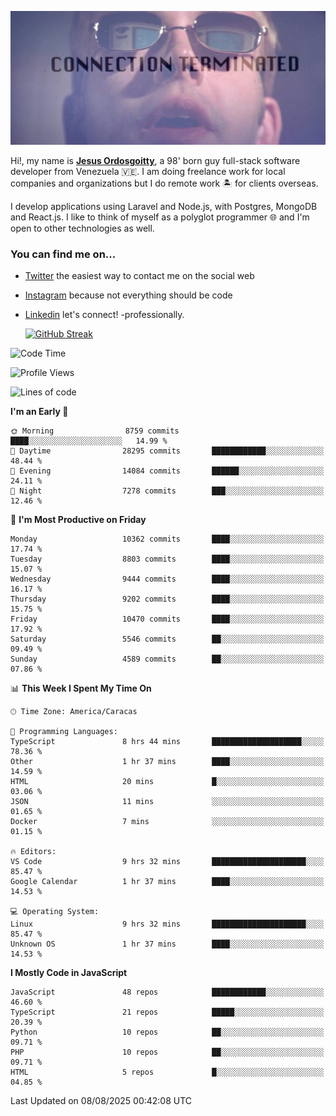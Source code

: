 ![hackers movie reference](./disconnected.jpg)

Hi!, my name is [**Jesus Ordosgoitty**](https://jodaz.dev), a 98' born guy full-stack software developer from Venezuela 🇻🇪. I am doing freelance work for local companies and organizations but I do remote work 🏝️ for clients overseas. 

I develop applications using Laravel and Node.js, with Postgres, MongoDB and React.js. I like to think of myself as a polyglot programmer 🌐 and I'm open to other technologies as well.

### You can find me on...

- [Twitter](https://twitter.com/jodaz_) the easiest way to contact me on the social web
- [Instagram](https://instagram.com/jodaz_) because not everything should be code
- [Linkedin](https://linkedin.com/in/jodaz) let's connect! -professionally.


    [![GitHub Streak](https://streak-stats.demolab.com?user=jodaz&theme=tokyonight)](https://git.io/streak-stats)

<!--START_SECTION:waka-->
![Code Time](http://img.shields.io/badge/Code%20Time-11%2C285%20hrs%2052%20mins-blue)

![Profile Views](http://img.shields.io/badge/Profile%20Views-2-blue)

![Lines of code](https://img.shields.io/badge/From%20Hello%20World%20I%27ve%20Written-85.2%20million%20lines%20of%20code-blue)

**I'm an Early 🐤** 

```text
🌞 Morning                8759 commits        ████░░░░░░░░░░░░░░░░░░░░░   14.99 % 
🌆 Daytime                28295 commits       ████████████░░░░░░░░░░░░░   48.44 % 
🌃 Evening                14084 commits       ██████░░░░░░░░░░░░░░░░░░░   24.11 % 
🌙 Night                  7278 commits        ███░░░░░░░░░░░░░░░░░░░░░░   12.46 % 
```
📅 **I'm Most Productive on Friday** 

```text
Monday                   10362 commits       ████░░░░░░░░░░░░░░░░░░░░░   17.74 % 
Tuesday                  8803 commits        ████░░░░░░░░░░░░░░░░░░░░░   15.07 % 
Wednesday                9444 commits        ████░░░░░░░░░░░░░░░░░░░░░   16.17 % 
Thursday                 9202 commits        ████░░░░░░░░░░░░░░░░░░░░░   15.75 % 
Friday                   10470 commits       ████░░░░░░░░░░░░░░░░░░░░░   17.92 % 
Saturday                 5546 commits        ██░░░░░░░░░░░░░░░░░░░░░░░   09.49 % 
Sunday                   4589 commits        ██░░░░░░░░░░░░░░░░░░░░░░░   07.86 % 
```


📊 **This Week I Spent My Time On** 

```text
🕑︎ Time Zone: America/Caracas

💬 Programming Languages: 
TypeScript               8 hrs 44 mins       ████████████████████░░░░░   78.36 % 
Other                    1 hr 37 mins        ████░░░░░░░░░░░░░░░░░░░░░   14.59 % 
HTML                     20 mins             █░░░░░░░░░░░░░░░░░░░░░░░░   03.06 % 
JSON                     11 mins             ░░░░░░░░░░░░░░░░░░░░░░░░░   01.65 % 
Docker                   7 mins              ░░░░░░░░░░░░░░░░░░░░░░░░░   01.15 % 

🔥 Editors: 
VS Code                  9 hrs 32 mins       █████████████████████░░░░   85.47 % 
Google Calendar          1 hr 37 mins        ████░░░░░░░░░░░░░░░░░░░░░   14.53 % 

💻 Operating System: 
Linux                    9 hrs 32 mins       █████████████████████░░░░   85.47 % 
Unknown OS               1 hr 37 mins        ████░░░░░░░░░░░░░░░░░░░░░   14.53 % 
```

**I Mostly Code in JavaScript** 

```text
JavaScript               48 repos            ████████████░░░░░░░░░░░░░   46.60 % 
TypeScript               21 repos            █████░░░░░░░░░░░░░░░░░░░░   20.39 % 
Python                   10 repos            ██░░░░░░░░░░░░░░░░░░░░░░░   09.71 % 
PHP                      10 repos            ██░░░░░░░░░░░░░░░░░░░░░░░   09.71 % 
HTML                     5 repos             █░░░░░░░░░░░░░░░░░░░░░░░░   04.85 % 
```




 Last Updated on 08/08/2025 00:42:08 UTC
<!--END_SECTION:waka-->
